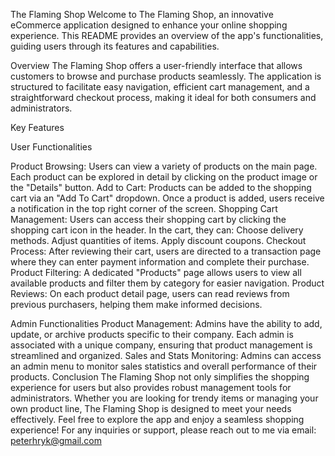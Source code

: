The Flaming Shop
Welcome to The Flaming Shop, an innovative eCommerce application designed to enhance your online shopping experience. This README provides an overview of the app's functionalities, guiding users through its features and capabilities.

Overview
The Flaming Shop offers a user-friendly interface that allows customers to browse and purchase products seamlessly. The application is structured to facilitate easy navigation, efficient cart management, and a straightforward checkout process, making it ideal for both consumers and administrators.

Key Features

User Functionalities

Product Browsing: Users can view a variety of products on the main page. Each product can be explored in detail by clicking on the product image or the "Details" button.
Add to Cart: Products can be added to the shopping cart via an "Add To Cart" dropdown. Once a product is added, users receive a notification in the top right corner of the screen.
Shopping Cart Management: Users can access their shopping cart by clicking the shopping cart icon in the header. In the cart, they can:
Choose delivery methods.
Adjust quantities of items.
Apply discount coupons.
Checkout Process: After reviewing their cart, users are directed to a transaction page where they can enter payment information and complete their purchase.
Product Filtering: A dedicated "Products" page allows users to view all available products and filter them by category for easier navigation.
Product Reviews: On each product detail page, users can read reviews from previous purchasers, helping them make informed decisions.

Admin Functionalities
Product Management: Admins have the ability to add, update, or archive products specific to their company. Each admin is associated with a unique company, ensuring that product management is streamlined and organized.
Sales and Stats Monitoring: Admins can access an admin menu to monitor sales statistics and overall performance of their products.
Conclusion
The Flaming Shop not only simplifies the shopping experience for users but also provides robust management tools for administrators. Whether you are looking for trendy items or managing your own product line, The Flaming Shop is designed to meet your needs effectively.
Feel free to explore the app and enjoy a seamless shopping experience! For any inquiries or support, please reach out to me via email: peterhryk@gmail.com
